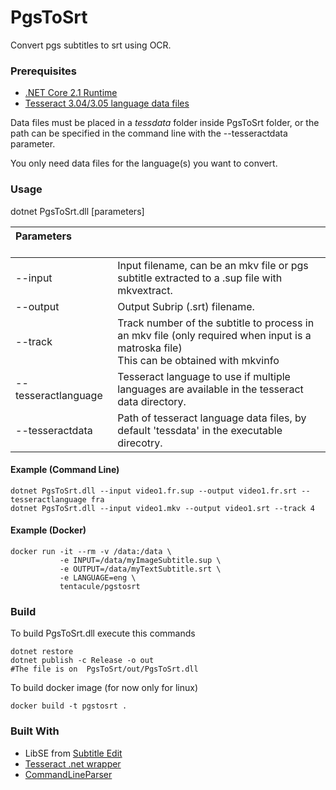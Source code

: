 # PgsToSrt

Convert pgs subtitles to srt using OCR.

### Prerequisites
- [.NET Core 2.1 Runtime](https://dotnet.microsoft.com/download/dotnet-core/2.1)
- [Tesseract 3.04/3.05 language data files](https://github.com/tesseract-ocr/tessdata/tree/3.04.00)

Data files must be placed in a _tessdata_ folder inside PgsToSrt folder, or the path can be specified in the command line with the --tesseractdata parameter.

You only need data files for the language(s) you want to convert.

### Usage

dotnet PgsToSrt.dll [parameters]

| Parameters &nbsp; &nbsp; &nbsp; &nbsp; &nbsp; &nbsp; &nbsp;        |                |
| :---------------      | :------------- |
| --input            | Input filename, can be an mkv file or pgs subtitle extracted to a .sup file with mkvextract.|
| --output           | Output Subrip (.srt) filename.|
| --track            | Track number of the subtitle to process in an mkv file (only required when input is a matroska file) <br/>This can be obtained with mkvinfo |
| --tesseractlanguage| Tesseract language to use if multiple languages are available in the tesseract data directory.        |
| --tesseractdata    | Path of tesseract language data files, by default 'tessdata' in the executable direcotry.             |

#### Example (Command Line)
```
dotnet PgsToSrt.dll --input video1.fr.sup --output video1.fr.srt --tesseractlanguage fra
dotnet PgsToSrt.dll --input video1.mkv --output video1.srt --track 4
```
#### Example (Docker)
```
docker run -it --rm -v /data:/data \
           -e INPUT=/data/myImageSubtitle.sup \
           -e OUTPUT=/data/myTextSubtitle.srt \
           -e LANGUAGE=eng \
           tentacule/pgstosrt
```

### Build
To build PgsToSrt.dll execute this commands
```
dotnet restore
dotnet publish -c Release -o out
#The file is on  PgsToSrt/out/PgsToSrt.dll
```

To build docker image (for now only for linux)
```
docker build -t pgstosrt .
```

### Built With
- LibSE from [Subtitle Edit](https://www.nikse.dk/SubtitleEdit/)
- [Tesseract .net wrapper](https://github.com/charlesw/tesseract/)
- [CommandLineParser](https://github.com/commandlineparser/commandline) 
